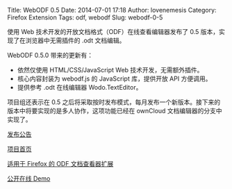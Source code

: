 Title: WebODF 0.5
Date: 2014-07-01 17:18
Author: lovenemesis
Category: Firefox Extension
Tags: odf, webodf
Slug: webodf-0-5

使用 Web 技术开发的开放文档格式（ODF）在线查看编辑器发布了 0.5
版本，实现了在浏览器中无需插件的 .odt 文档编辑。

WebODF 0.5.0 带来的更新有：

-   依然仅使用 HTML/CSS/JavaScript Web 技术开发，无需额外插件。
-   核心内容封装为 webodf.js 的 JavaScript 库，提供开放 API 方便调用。
-   提供参考 .odt 在线编辑器 Wodo.TextEditor。

项目组还表示在 0.5
之后将采取按时发布模式，每月发布一个新版本。接下来的版本中将要实现的是多人协作，这项功能已经在
ownCloud 文档编辑器的分支中实现了。

[发布公告](http://webodf.org/news/2014-06-30.html)

[项目首页](http://webodf.org/)

[适用于 Firefox 的 ODF
文档查看器扩展](https://addons.mozilla.org/en-US/firefox/addon/webodf/)

[公开在线 Demo](http://webodf.org/demos/)
